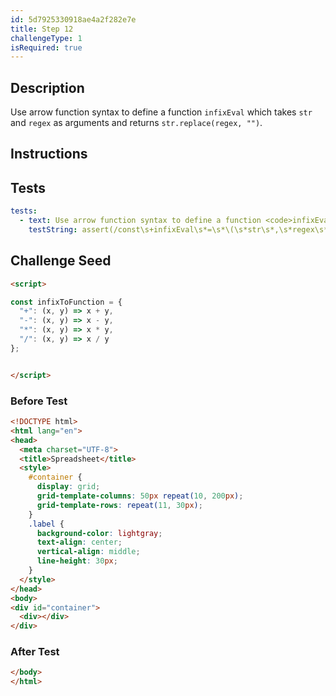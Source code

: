 ```yaml
---
id: 5d7925330918ae4a2f282e7e
title: Step 12
challengeType: 1
isRequired: true
---
```


## Description
<section id='description'>
Use arrow function syntax to define a function <code>infixEval</code> which takes <code>str</code> and <code>regex</code> as arguments and returns <code>str.replace(regex, "")</code>.
</section>

## Instructions
<section id='instructions'>

</section>

## Tests
<section id='tests'>

```yml
tests:
  - text: Use arrow function syntax to define a function <code>infixEval</code> which takes <code>str</code> and <code>regex</code> as arguments and returns <code>str.replace(regex, "")</code>.
    testString: assert(/const\s+infixEval\s*=\s*\(\s*str\s*,\s*regex\s*\)\s*=>\s*str\.replace\s*\(\s*regex\s*,\s*['"]{2}\s*\)/.test(code));

```

</section>

## Challenge Seed
<section id='challengeSeed'>

<div id='html-seed'>

```html
<script>

const infixToFunction = {
  "+": (x, y) => x + y,
  "-": (x, y) => x - y,
  "*": (x, y) => x * y,
  "/": (x, y) => x / y
};


</script>
```

</div>


### Before Test
<div id='html-setup'>

```html
<!DOCTYPE html>
<html lang="en">
<head>
  <meta charset="UTF-8">
  <title>Spreadsheet</title>
  <style>
    #container {
      display: grid;
      grid-template-columns: 50px repeat(10, 200px);
      grid-template-rows: repeat(11, 30px);
    }
    .label {
      background-color: lightgray;
      text-align: center;
      vertical-align: middle;
      line-height: 30px;
    }
  </style>
</head>
<body>
<div id="container">
  <div></div>
</div>
```

</div>


### After Test
<div id='html-teardown'>

```html
</body>
</html>
```

</div>


</section>
